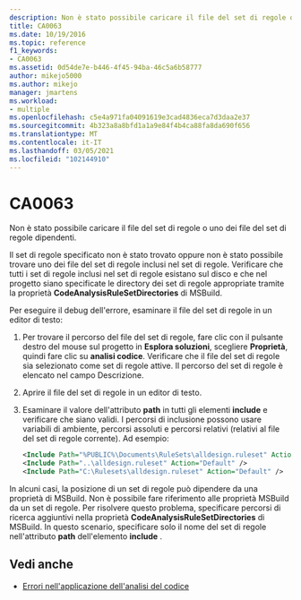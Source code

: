 ```yaml
---
description: Non è stato possibile caricare il file del set di regole o uno dei file del set di regole dipendenti.
title: CA0063
ms.date: 10/19/2016
ms.topic: reference
f1_keywords:
- CA0063
ms.assetid: 0d54de7e-b446-4f45-94ba-46c5a6b58777
author: mikejo5000
ms.author: mikejo
manager: jmartens
ms.workload:
- multiple
ms.openlocfilehash: c5e4a971fa04091619e3cad4836eca7d3daa2e37
ms.sourcegitcommit: 4b323a8a8bfd1a1a9e84f4b4ca88fa8da690f656
ms.translationtype: MT
ms.contentlocale: it-IT
ms.lasthandoff: 03/05/2021
ms.locfileid: "102144910"
---
```

# <a name="ca0063"></a>CA0063

Non è stato possibile caricare il file del set di regole o uno dei file del set di regole dipendenti.

Il set di regole specificato non è stato trovato oppure non è stato possibile trovare uno dei file del set di regole inclusi nel set di regole. Verificare che tutti i set di regole inclusi nel set di regole esistano sul disco e che nel progetto siano specificate le directory dei set di regole appropriate tramite la proprietà **CodeAnalysisRuleSetDirectories** di MSBuild.

Per eseguire il debug dell'errore, esaminare il file del set di regole in un editor di testo:

1. Per trovare il percorso del file del set di regole, fare clic con il pulsante destro del mouse sul progetto in **Esplora soluzioni**, scegliere **Proprietà**, quindi fare clic su **analisi codice**. Verificare che il file del set di regole sia selezionato come set di regole attive. Il percorso del set di regole è elencato nel campo Descrizione.

2. Aprire il file del set di regole in un editor di testo.

3. Esaminare il valore dell'attributo **path** in tutti gli elementi **include** e verificare che siano validi. I percorsi di inclusione possono usare variabili di ambiente, percorsi assoluti e percorsi relativi (relativi al file del set di regole corrente). Ad esempio:

   ```xml
   <Include Path="%PUBLIC%\Documents\RuleSets\alldesign.ruleset" Action="Default" />
   <Include Path="..\alldesign.ruleset" Action="Default" />
   <Include Path="C:\Rulesets\alldesign.ruleset" Action="Default" />
   ```

In alcuni casi, la posizione di un set di regole può dipendere da una proprietà di MSBuild. Non è possibile fare riferimento alle proprietà MSBuild da un set di regole. Per risolvere questo problema, specificare percorsi di ricerca aggiuntivi nella proprietà **CodeAnalysisRuleSetDirectories** di MSBuild. In questo scenario, specificare solo il nome del set di regole nell'attributo **path** dell'elemento **include** .

## <a name="see-also"></a>Vedi anche

- [Errori nell'applicazione dell'analisi del codice](../code-quality/code-analysis-application-errors.md)

